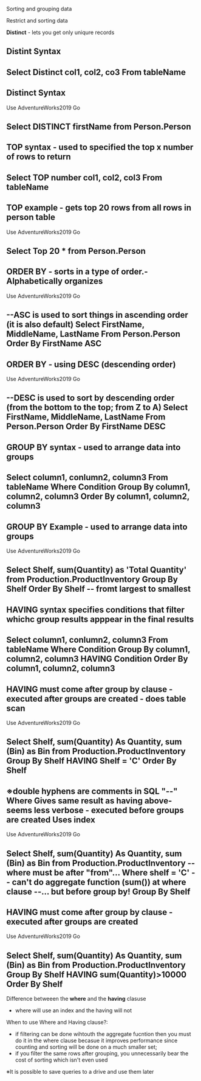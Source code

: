 Sorting and grouping data

Restrict and sorting data

**Distinct** - lets you get only uniqure records

**Distint Syntax**
--------------------------------------------------
Select Distinct col1, col2, co3 From tableName
---------------------------------------------------

**Distinct Syntax**
--------------------------------------------------
Use AdventureWorks2019
Go

Select DISTINCT firstName from Person.Person
--------------------------------------------------


**TOP syntax** - used to specified the top x number of rows to return
--------------------------------------------------
Select TOP number col1, col2, col3 From tableName
--------------------------------------------------



**TOP example** - gets top 20 rows from all rows in person table
--------------------------------------------------
Use AdventureWorks2019
Go

Select Top 20  * from Person.Person
--------------------------------------------------




**ORDER BY** - sorts in a type of order.- Alphabetically organizes
---------------------------------------------------
Use AdventureWorks2019
Go

--ASC is used to sort things in ascending order (it is also default)
Select FirstName, MiddleName, LastName 
From Person.Person Order By FirstName ASC
---------------------------------------------------


**ORDER BY** - using DESC (descending order)
---------------------------------------------------
Use AdventureWorks2019
Go


--DESC is used to sort by descending order (from the bottom to the top; from Z to A)
Select FirstName, MiddleName, LastName 
From Person.Person Order By FirstName DESC
---------------------------------------------------


**GROUP BY syntax** - used to arrange data into groups
---------------------------------------------------
Select column1, conlumn2, column3 From tableName
Where Condition
Group By column1, column2, column3
Order By column1, column2, column3
---------------------------------------------------


**GROUP BY Example** - used to arrange data into groups
---------------------------------------------------
Use AdventureWorks2019
Go


Select Shelf, sum(Quantity) as 'Total Quantity' 
from Production.ProductInventory 
Group By Shelf
Order By Shelf -- fromt largest to smallest
---------------------------------------------------


**HAVING syntax** specifies conditions that filter whichc group results apppear in the final results
---------------------------------------------------
Select column1, conlumn2, column3 From tableName
Where Condition
Group By column1, column2, column3
HAVING Condition
Order By column1, column2, column3
---------------------------------------------------




**HAVING** must come after group by clause - executed after groups are created - does table scan
---------------------------------------------------
Use AdventureWorks2019
Go

Select Shelf, sum(Quantity) As Quantity, sum (Bin) as Bin
from Production.ProductInventory
Group By Shelf  HAVING Shelf = 'C' Order By Shelf
---------------------------------------------------

※double hyphens are comments in SQL "--"
**Where** Gives same result as having above- seems less verbose - executed before groups are created
Uses index
---------------------------------------------------
Use AdventureWorks2019
Go

Select Shelf, sum(Quantity) As Quantity, sum (Bin) as Bin
from Production.ProductInventory
-- where must be after "from"...
Where shelf = 'C'           -- can't do aggregate function (sum()) at where clause
--... but before group by!
Group By Shelf
---------------------------------------------------




**HAVING** must come after group by clause - executed after groups are created
---------------------------------------------------
Use AdventureWorks2019
Go

Select Shelf, sum(Quantity) As Quantity, sum (Bin) as Bin
from Production.ProductInventory
Group By Shelf  HAVING sum(Quantity)>10000 Order By Shelf
---------------------------------------------------


Difference betweeen the **where** and the **having** clasuse
- where will use an index and the having will not

When to use Where and Having clause?:
- if filtering can be done wihtouth the aggregate fucntion then you must do it in the where clause
  becasue it improves performance since counting and sorting will be done on a much smaller set;
- if you filter the same rows after grouping, you unnecessarily bear the cost of sorting which
  isn't even used 


※It is possible to save queries to a drive and use them later 
